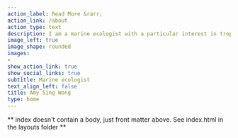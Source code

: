 ```yaml
---
action_label: Read More &rarr;
action_link: /about
action_type: text
description: I am a marine ecologist with a particular interest in tropical coastal ecosystems and extending to deep-sea environments. Focusing on the intersection of people and nature and how data can inform policy and conservation.
image_left: true
image_shape: rounded
images:
- 
show_action_link: true
show_social_links: true
subtitle: Marine ecologist
text_align_left: false
title: Amy Sing Wong
type: home
---
```


** index doesn't contain a body, just front matter above.
See index.html in the layouts folder **
